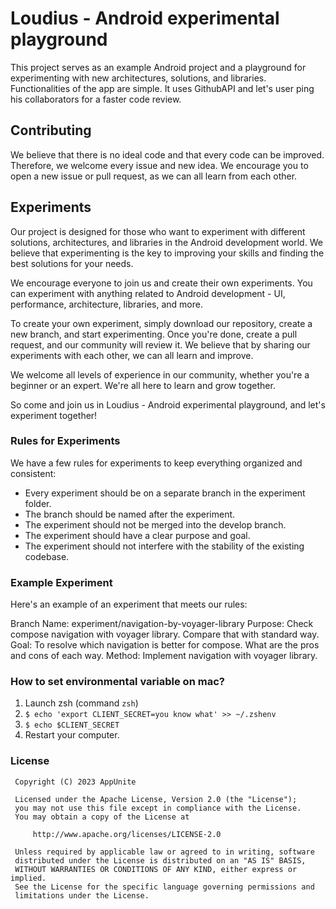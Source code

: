 # Loudius - Android experimental playground

This project serves as an example Android project and a playground for experimenting with new
architectures, solutions, and libraries. Functionalities of the app are simple. It uses GithubAPI
and let's user ping his collaborators for a faster code review.

## Contributing

We believe that there is no ideal code and that every code can be improved. Therefore, we welcome
every issue and new idea. We encourage you to open a new issue or pull request, as we can all learn
from each other.

## Experiments

Our project is designed for those who want to experiment with different solutions, architectures,
and libraries in the Android development world. We believe that experimenting is the key to
improving your skills and finding the best solutions for your needs.

We encourage everyone to join us and create their own experiments. You can experiment with anything
related to Android development - UI, performance, architecture, libraries, and more.

To create your own experiment, simply download our repository, create a new branch, and start
experimenting. Once you're done, create a pull request, and our community will review it. We believe
that by sharing our experiments with each other, we can all learn and improve.

We welcome all levels of experience in our community, whether you're a beginner or an expert. We're
all here to learn and grow together.

So come and join us in Loudius - Android experimental playground, and let's experiment together!

### Rules for Experiments

We have a few rules for experiments to keep everything organized and consistent:

- Every experiment should be on a separate branch in the experiment folder.
- The branch should be named after the experiment.
- The experiment should not be merged into the develop branch.
- The experiment should have a clear purpose and goal.
- The experiment should not interfere with the stability of the existing codebase.

### Example Experiment
Here's an example of an experiment that meets our rules:

Branch Name: experiment/navigation-by-voyager-library
Purpose: Check compose navigation with voyager library. Compare that with standard way.
Goal: To resolve which navigation is better for compose. What are the pros and cons of each way.
Method: Implement navigation with voyager library.

### How to set environmental variable on mac?
1. Launch zsh (command `zsh`)
2. `$ echo 'export CLIENT_SECRET=you know what' >> ~/.zshenv`
3. `$ echo $CLIENT_SECRET`
4. Restart your computer.


### License

     Copyright (C) 2023 AppUnite

     Licensed under the Apache License, Version 2.0 (the "License");
     you may not use this file except in compliance with the License.
     You may obtain a copy of the License at

         http://www.apache.org/licenses/LICENSE-2.0

     Unless required by applicable law or agreed to in writing, software
     distributed under the License is distributed on an "AS IS" BASIS,
     WITHOUT WARRANTIES OR CONDITIONS OF ANY KIND, either express or implied.
     See the License for the specific language governing permissions and
     limitations under the License.

